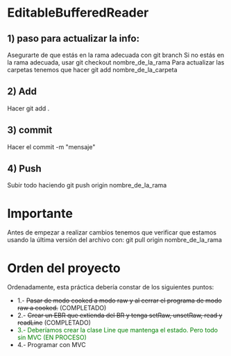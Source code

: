 # EditableBufferedReader
## 1) paso para actualizar la info:
Asegurarte de que estás en la rama adecuada con git branch
Si no estás en la rama adecuada, usar git checkout nombre_de_la_rama
Para actualizar las carpetas tenemos que hacer git add nombre_de_la_carpeta
## 2) Add
Hacer git add .
## 3) commit
Hacer el commit -m "mensaje"
## 4) Push
Subir todo haciendo git push origin nombre_de_la_rama
# Importante
Antes de empezar a realizar cambios tenemos que verificar que estamos usando la última versión del archivo con: git pull origin nombre_de_la_rama
# Orden del proyecto
Ordenadamente, esta práctica debería constar de los siguientes puntos:
- 1.- ~~Pasar de modo cooked a modo raw y al cerrar el programa de modo raw a cooked.~~ (COMPLETADO)
- 2.- ~~Crear un EBR que extienda del BR y tenga setRaw, unsetRaw, read y readLine~~ (COMPLETADO)
- <span style="color:green">3.- Deberíamos crear la clase Line que mantenga el estado. Pero todo sin MVC (EN PROCESO)</span>
- 4.- Programar con MVC

